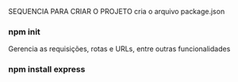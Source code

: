 SEQUENCIA PARA CRIAR O PROJETO
cria o arquivo package.json
### npm init

Gerencia as requisições, rotas e URLs, entre outras funcionalidades
### npm install express